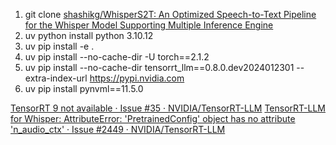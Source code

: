 1. git clone [shashikg/WhisperS2T: An Optimized Speech-to-Text Pipeline for the Whisper Model Supporting Multiple Inference Engine](https://github.com/shashikg/WhisperS2T/tree/main)
2. uv python install python 3.10.12
3. uv pip install -e .
4. uv pip install  --no-cache-dir -U torch==2.1.2
5. uv pip install --no-cache-dir tensorrt_llm==0.8.0.dev2024012301 --extra-index-url https://pypi.nvidia.com
6. uv pip install pynvml==11.5.0 

[TensorRT 9 not available · Issue #35 · NVIDIA/TensorRT-LLM](https://github.com/NVIDIA/TensorRT-LLM/issues/35)
[TensorRT-LLM for Whisper: AttributeError: 'PretrainedConfig' object has no attribute 'n_audio_ctx' · Issue #2449 · NVIDIA/TensorRT-LLM](https://github.com/NVIDIA/TensorRT-LLM/issues/2449)